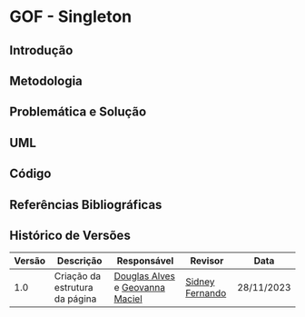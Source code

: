 # GOF - Singleton

## Introdução

## Metodologia

## Problemática e Solução

## UML

## Código

## Referências Bibliográficas

## Histórico de Versões
| Versão   | Descrição  | Responsável | Revisor    | Data      |
|----------|------------|-------------|------------|-----------|
| 1.0      | Criação da estrutura da página   | [Douglas Alves](https://github.com/dougAlvs) e [Geovanna Maciel](https://github.com/manuziny)  |  [Sidney Fernando](https://github.com/nando3d3)  | 28/11/2023|